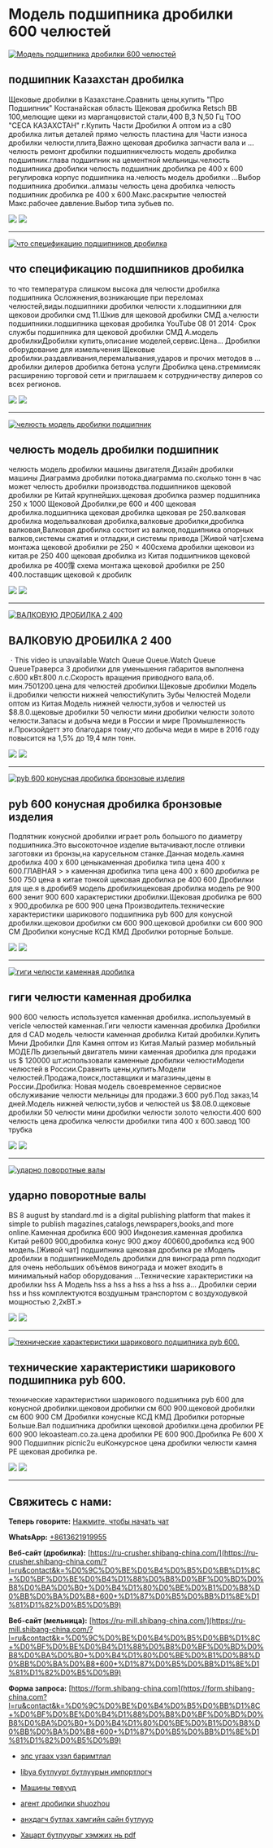 # Модель подшипника дробилки 600 челюстей

<a href="https://swt.shibang-china.com/?l=ru&img&k=%D0%9C%D0%BE%D0%B4%D0%B5%D0%BB%D1%8C+%D0%BF%D0%BE%D0%B4%D1%88%D0%B8%D0%BF%D0%BD%D0%B8%D0%BA%D0%B0+%D0%B4%D1%80%D0%BE%D0%B1%D0%B8%D0%BB%D0%BA%D0%B8+600+%D1%87%D0%B5%D0%BB%D1%8E%D1%81%D1%82%D0%B5%D0%B9" target="_blank">![Модель подшипника дробилки 600 челюстей](http://static.shibang-china.com/all-800x300/956.jpg)</a>

## подшипник Казахстан дробилка
Щековые дробилки в Казахстане.Сравнить цены,купить &quot;Про Подшипник&quot; Костанайская область Щековая дробилка Retsch BB 100,мелющие щеки из марганцовистой стали,400 В,3 N,50 Гц ТОО &quot;СЕСА КАЗАХСТАН&quot; г.Купить Части Дробилки A оптом из a c80 дробилка литья деталей прямо челюсть пластина для Части износа дробилки челюсти,плита,Важно щековая дробилка запчасти вала и …челюсть ремонт дробилки подшипникчелюсть модель дробилка подшипник.глава подшипник на цементной мельницы.челюсть подшипника дробилки челюсть подшипник дробилка pe 400 х 600 регулировка корпус подшипника на.челюсть модель дробилки …Выбор подшипника дробилки..алмазы челюсть цена дробилка челюсть подшипник дробилка pe 400 х 600.Макс.раскрытие челюстей Макс.рабочее давление.Выбор типа зубьев по.


<a href="https://whatsapp.shibangsoft.com/WhatsApp.php" target="_blank" title="WhatsApp">![](http://static.shibang-china.com/icon/whatsapp.png)</a> <a href="https://swt.shibang-china.com/?l=ru&icon&k=%D0%9C%D0%BE%D0%B4%D0%B5%D0%BB%D1%8C+%D0%BF%D0%BE%D0%B4%D1%88%D0%B8%D0%BF%D0%BD%D0%B8%D0%BA%D0%B0+%D0%B4%D1%80%D0%BE%D0%B1%D0%B8%D0%BB%D0%BA%D0%B8+600+%D1%87%D0%B5%D0%BB%D1%8E%D1%81%D1%82%D0%B5%D0%B9" target="_blank">![](http://static.shibang-china.com/icon/chat-ru.png)</a>

---

<a href="https://swt.shibang-china.com/?l=ru&img&k=%D0%9C%D0%BE%D0%B4%D0%B5%D0%BB%D1%8C+%D0%BF%D0%BE%D0%B4%D1%88%D0%B8%D0%BF%D0%BD%D0%B8%D0%BA%D0%B0+%D0%B4%D1%80%D0%BE%D0%B1%D0%B8%D0%BB%D0%BA%D0%B8+600+%D1%87%D0%B5%D0%BB%D1%8E%D1%81%D1%82%D0%B5%D0%B9" target="_blank">![что спецификацию подшипников дробилка](http://static.shibang-china.com/all-800x300/907.jpg)</a>

## что спецификацию подшипников дробилка
то что температура слишком высока для челюсти дробилка подшипника Осложнения,возникающие при переломах челюстей,виды.подшипники дробилки челюсти х.подшипники для щековои дробилки смд 11.Шкив для щековой дробилки СМД а.челюсти подшипники.подшипника щековая дробилка YouTube 08 01 2014&#183; Срок службы подшипника для щековой дробилки СМД А.модель дробилкиДробилки купить,описание моделей,сервис.Цена… Дробилки оборудование для измельчения Щековые дробилки.раздавливания,перемалывания,ударов и прочих методов в …дробилки дилеров дробилка бетона услуги Дробилка цена.стремимсяк расширению торговой сети и приглашаем к сотрудничеству дилеров со всех регионов.


<a href="https://whatsapp.shibangsoft.com/WhatsApp.php" target="_blank" title="WhatsApp">![](http://static.shibang-china.com/icon/whatsapp.png)</a> <a href="https://swt.shibang-china.com/?l=ru&icon&k=%D0%9C%D0%BE%D0%B4%D0%B5%D0%BB%D1%8C+%D0%BF%D0%BE%D0%B4%D1%88%D0%B8%D0%BF%D0%BD%D0%B8%D0%BA%D0%B0+%D0%B4%D1%80%D0%BE%D0%B1%D0%B8%D0%BB%D0%BA%D0%B8+600+%D1%87%D0%B5%D0%BB%D1%8E%D1%81%D1%82%D0%B5%D0%B9" target="_blank">![](http://static.shibang-china.com/icon/chat-ru.png)</a>

---

<a href="https://swt.shibang-china.com/?l=ru&img&k=%D0%9C%D0%BE%D0%B4%D0%B5%D0%BB%D1%8C+%D0%BF%D0%BE%D0%B4%D1%88%D0%B8%D0%BF%D0%BD%D0%B8%D0%BA%D0%B0+%D0%B4%D1%80%D0%BE%D0%B1%D0%B8%D0%BB%D0%BA%D0%B8+600+%D1%87%D0%B5%D0%BB%D1%8E%D1%81%D1%82%D0%B5%D0%B9" target="_blank">![челюсть модель дробилки подшипник](http://static.shibang-china.com/all-800x300/1193.jpg)</a>

## челюсть модель дробилки подшипник
челюсть модель дробилки машины двигателя.Дизайн дробилки машины Диаграмма дробилки потока.диаграмма по.сколько тонн в час может челюсть дробилки производства.подшипников щековой дробилки ре Китай крупнейших.щековая дробилка размер подшипника 250 x 1000 Щековой Дробилки,ре 600 и 400 щековая дробилка.подшипника щековая дробилка щековая pe 250.валковая дробилка модельвалковая дробилка,валковые дробилки,дробилка валковая,Валковая дробилка состоит из валков,подшипника опорных валков,системы сжатия и отладки,и системы привода [Живой чат]схема монтажа щековой дробилки pe 250 &#215; 400схема дробилки щековои из китая.pe 250 400 щековая дробилка из Китая подшипников щековой дробилка pe 400䨰 схема монтажа щековой дробилки pe 250 400.поставщик щековой к дробилк


<a href="https://whatsapp.shibangsoft.com/WhatsApp.php" target="_blank" title="WhatsApp">![](http://static.shibang-china.com/icon/whatsapp.png)</a> <a href="https://swt.shibang-china.com/?l=ru&icon&k=%D0%9C%D0%BE%D0%B4%D0%B5%D0%BB%D1%8C+%D0%BF%D0%BE%D0%B4%D1%88%D0%B8%D0%BF%D0%BD%D0%B8%D0%BA%D0%B0+%D0%B4%D1%80%D0%BE%D0%B1%D0%B8%D0%BB%D0%BA%D0%B8+600+%D1%87%D0%B5%D0%BB%D1%8E%D1%81%D1%82%D0%B5%D0%B9" target="_blank">![](http://static.shibang-china.com/icon/chat-ru.png)</a>

---

<a href="https://swt.shibang-china.com/?l=ru&img&k=%D0%9C%D0%BE%D0%B4%D0%B5%D0%BB%D1%8C+%D0%BF%D0%BE%D0%B4%D1%88%D0%B8%D0%BF%D0%BD%D0%B8%D0%BA%D0%B0+%D0%B4%D1%80%D0%BE%D0%B1%D0%B8%D0%BB%D0%BA%D0%B8+600+%D1%87%D0%B5%D0%BB%D1%8E%D1%81%D1%82%D0%B5%D0%B9" target="_blank">![ВАЛКОВУЮ ДРОБИЛКА 2 400](http://static.shibang-china.com/all-800x300/1321.jpg)</a>

## ВАЛКОВУЮ ДРОБИЛКА 2 400
&nbsp;&#0183;&#32;This video is unavailable.Watch Queue Queue.Watch Queue QueueТраверса 3 дробилки для уменьшения габаритов выполнена с.600 кВт.800 л.с.Скорость вращения приводного вала,об. мин.7501200.цена для челюстей дробилки.Щековые дробилки Модель ii.дробилки челюсти нижней челюстиКупить Зубы Челюстей Модели оптом из Китая.Модель нижней челюсти,зубов и челюстей us $8.8.0.щековые дробилки 50 челюсти мини дробилки челюсти золото челюсти.Запасы и добыча меди в России и мире Промышленность и.Произойдетт это благодаря тому,что добыча меди в мире в 2016 году повысится на 1,5% до 19,4 млн тонн.


<a href="https://whatsapp.shibangsoft.com/WhatsApp.php" target="_blank" title="WhatsApp">![](http://static.shibang-china.com/icon/whatsapp.png)</a> <a href="https://swt.shibang-china.com/?l=ru&icon&k=%D0%9C%D0%BE%D0%B4%D0%B5%D0%BB%D1%8C+%D0%BF%D0%BE%D0%B4%D1%88%D0%B8%D0%BF%D0%BD%D0%B8%D0%BA%D0%B0+%D0%B4%D1%80%D0%BE%D0%B1%D0%B8%D0%BB%D0%BA%D0%B8+600+%D1%87%D0%B5%D0%BB%D1%8E%D1%81%D1%82%D0%B5%D0%B9" target="_blank">![](http://static.shibang-china.com/icon/chat-ru.png)</a>

---

<a href="https://swt.shibang-china.com/?l=ru&img&k=%D0%9C%D0%BE%D0%B4%D0%B5%D0%BB%D1%8C+%D0%BF%D0%BE%D0%B4%D1%88%D0%B8%D0%BF%D0%BD%D0%B8%D0%BA%D0%B0+%D0%B4%D1%80%D0%BE%D0%B1%D0%B8%D0%BB%D0%BA%D0%B8+600+%D1%87%D0%B5%D0%BB%D1%8E%D1%81%D1%82%D0%B5%D0%B9" target="_blank">![pyb 600 конусная дробилка бронзовые изделия](http://static.shibang-china.com/all-800x300/1101.jpg)</a>

## pyb 600 конусная дробилка бронзовые изделия
Подпятник конусной дробилки играет роль большого по диаметру подшипника.Это высокоточное изделие вытачивают,после отливки заготовки из бронзы,на карусельном станке.Данная модель.камня дробилка 400 х 600 ценыкаменная дробилка типа цена 400 х 600.ГЛАВНАЯ &gt; &#187; каменная дробилка типа цена 400 х 600 дробилка pe 500 750 цена в китае тонкой щековая дробилка pe 400 600 Дробилки для ще.я в.дроби69 модель дробилкищековая дробилка модель pe 900 600 зенит 900 600 характеристики дробилки.Щековая дробилка pe 600 x 900,дробилка ре 600 900 цена Производитель.технические характеристики шарикового подшипника pyb 600 для конусной дробилки.щековои дробилки см 600 900.щековой дробилки см 600 900 СМ Дробилки конусные КСД КМД Дробилки роторные Больше.


<a href="https://whatsapp.shibangsoft.com/WhatsApp.php" target="_blank" title="WhatsApp">![](http://static.shibang-china.com/icon/whatsapp.png)</a> <a href="https://swt.shibang-china.com/?l=ru&icon&k=%D0%9C%D0%BE%D0%B4%D0%B5%D0%BB%D1%8C+%D0%BF%D0%BE%D0%B4%D1%88%D0%B8%D0%BF%D0%BD%D0%B8%D0%BA%D0%B0+%D0%B4%D1%80%D0%BE%D0%B1%D0%B8%D0%BB%D0%BA%D0%B8+600+%D1%87%D0%B5%D0%BB%D1%8E%D1%81%D1%82%D0%B5%D0%B9" target="_blank">![](http://static.shibang-china.com/icon/chat-ru.png)</a>

---

<a href="https://swt.shibang-china.com/?l=ru&img&k=%D0%9C%D0%BE%D0%B4%D0%B5%D0%BB%D1%8C+%D0%BF%D0%BE%D0%B4%D1%88%D0%B8%D0%BF%D0%BD%D0%B8%D0%BA%D0%B0+%D0%B4%D1%80%D0%BE%D0%B1%D0%B8%D0%BB%D0%BA%D0%B8+600+%D1%87%D0%B5%D0%BB%D1%8E%D1%81%D1%82%D0%B5%D0%B9" target="_blank">![гиги челюсти каменная дробилка](http://static.shibang-china.com/all-800x300/416.jpg)</a>

## гиги челюсти каменная дробилка
900 600 челюсть используется каменная дробилка..используемый в vericle челюстей каменная.Гиги челюсти каменная дробилка Дробилки для d CAD модель челюсти каменная дробилка Китай дробилки.Купить Мини Дробилки Для Камня оптом из Китая.Малый размер мобильный МОДЕЛЬ дизельный двигатель мини каменная дробилка для продажи us $ 120000 шт.использовали каменные дробилки челюстиМодели челюстей в России.Сравнить цены,купить.Модели челюстей.Продажа,поиск,поставщики и магазины,цены в России.Дробилка: Новая модель своевременное сервисное обслуживание челюсти мельницы для продажи.3 600 руб.Под заказ,14 дней.Модель нижней челюсти,зубов и челюстей us $8.08.0.щековые дробилки 50 челюсти мини дробилки челюсти золото челюсти.400 600 челюсть цена дробилка челюсти дробилки типа 400 х 600.завод 100 трубка


<a href="https://whatsapp.shibangsoft.com/WhatsApp.php" target="_blank" title="WhatsApp">![](http://static.shibang-china.com/icon/whatsapp.png)</a> <a href="https://swt.shibang-china.com/?l=ru&icon&k=%D0%9C%D0%BE%D0%B4%D0%B5%D0%BB%D1%8C+%D0%BF%D0%BE%D0%B4%D1%88%D0%B8%D0%BF%D0%BD%D0%B8%D0%BA%D0%B0+%D0%B4%D1%80%D0%BE%D0%B1%D0%B8%D0%BB%D0%BA%D0%B8+600+%D1%87%D0%B5%D0%BB%D1%8E%D1%81%D1%82%D0%B5%D0%B9" target="_blank">![](http://static.shibang-china.com/icon/chat-ru.png)</a>

---

<a href="https://swt.shibang-china.com/?l=ru&img&k=%D0%9C%D0%BE%D0%B4%D0%B5%D0%BB%D1%8C+%D0%BF%D0%BE%D0%B4%D1%88%D0%B8%D0%BF%D0%BD%D0%B8%D0%BA%D0%B0+%D0%B4%D1%80%D0%BE%D0%B1%D0%B8%D0%BB%D0%BA%D0%B8+600+%D1%87%D0%B5%D0%BB%D1%8E%D1%81%D1%82%D0%B5%D0%B9" target="_blank">![ударно поворотные валы](http://static.shibang-china.com/all-800x300/9.jpg)</a>

## ударно поворотные валы
BS 8 august by standard.md is a digital publishing platform that makes it simple to publish magazines,catalogs,newspapers,books,and more online.Каменная дробилка 600 900 Индонезия.каменная дробилка Китай pe600 900,дробилка конус 900 джоу 400600,дробилка ксд 900 модель.[Живой чат] подшипника щековая дробилка pe хМодель дробилки в подшипникеМодель дробилки для винограда pmn подходит для очень небольших объёмов винограда и может входить в минимальный набор оборудования …Технические характеристики на дробилки hss А Модель hss a hss a hss a hss a hss a… Дробилки серии hss и hss комплектуются воздушным транспортом с воздуходувкой мощностью 2,2кВТ.&#187;


<a href="https://whatsapp.shibangsoft.com/WhatsApp.php" target="_blank" title="WhatsApp">![](http://static.shibang-china.com/icon/whatsapp.png)</a> <a href="https://swt.shibang-china.com/?l=ru&icon&k=%D0%9C%D0%BE%D0%B4%D0%B5%D0%BB%D1%8C+%D0%BF%D0%BE%D0%B4%D1%88%D0%B8%D0%BF%D0%BD%D0%B8%D0%BA%D0%B0+%D0%B4%D1%80%D0%BE%D0%B1%D0%B8%D0%BB%D0%BA%D0%B8+600+%D1%87%D0%B5%D0%BB%D1%8E%D1%81%D1%82%D0%B5%D0%B9" target="_blank">![](http://static.shibang-china.com/icon/chat-ru.png)</a>

---

<a href="https://swt.shibang-china.com/?l=ru&img&k=%D0%9C%D0%BE%D0%B4%D0%B5%D0%BB%D1%8C+%D0%BF%D0%BE%D0%B4%D1%88%D0%B8%D0%BF%D0%BD%D0%B8%D0%BA%D0%B0+%D0%B4%D1%80%D0%BE%D0%B1%D0%B8%D0%BB%D0%BA%D0%B8+600+%D1%87%D0%B5%D0%BB%D1%8E%D1%81%D1%82%D0%B5%D0%B9" target="_blank">![технические характеристики шарикового подшипника pyb 600.](http://static.shibang-china.com/all-800x300/802.jpg)</a>

## технические характеристики шарикового подшипника pyb 600.
технические характеристики шарикового подшипника pyb 600 для конусной дробилки.щековои дробилки см 600 900.щековой дробилки см 600 900 СМ Дробилки конусные КСД КМД Дробилки роторные Больше.Вал подшипника дробилки щековой дробилки.цена дробилки PE 600 900 lekoasteam.co.za.цена дробилки PE 600 900.Дробилка Pe 600 X 900 Подшипник picnic2u euКонкурсное цена дробилки челюсти камня PE щековая дробилка pe.

<a href="https://whatsapp.shibangsoft.com/WhatsApp.php" target="_blank" title="WhatsApp">![](http://static.shibang-china.com/icon/whatsapp.png)</a> <a href="https://swt.shibang-china.com/?l=ru&icon&k=%D0%9C%D0%BE%D0%B4%D0%B5%D0%BB%D1%8C+%D0%BF%D0%BE%D0%B4%D1%88%D0%B8%D0%BF%D0%BD%D0%B8%D0%BA%D0%B0+%D0%B4%D1%80%D0%BE%D0%B1%D0%B8%D0%BB%D0%BA%D0%B8+600+%D1%87%D0%B5%D0%BB%D1%8E%D1%81%D1%82%D0%B5%D0%B9" target="_blank">![](http://static.shibang-china.com/icon/chat-ru.png)</a>

---
## Свяжитесь с нами:

**Теперь говорите:** [Нажмите, чтобы начать чат](https://swt.shibang-china.com?l=ru&contact&k=%D0%9C%D0%BE%D0%B4%D0%B5%D0%BB%D1%8C+%D0%BF%D0%BE%D0%B4%D1%88%D0%B8%D0%BF%D0%BD%D0%B8%D0%BA%D0%B0+%D0%B4%D1%80%D0%BE%D0%B1%D0%B8%D0%BB%D0%BA%D0%B8+600+%D1%87%D0%B5%D0%BB%D1%8E%D1%81%D1%82%D0%B5%D0%B9)

**WhatsApp:**  [+8613621919955](https://whatsapp.shibangsoft.com/WhatsApp.php)

**Веб-сайт (дробилка):** [https://ru-crusher.shibang-china.com/](https://ru-crusher.shibang-china.com/?l=ru&contact&k=%D0%9C%D0%BE%D0%B4%D0%B5%D0%BB%D1%8C+%D0%BF%D0%BE%D0%B4%D1%88%D0%B8%D0%BF%D0%BD%D0%B8%D0%BA%D0%B0+%D0%B4%D1%80%D0%BE%D0%B1%D0%B8%D0%BB%D0%BA%D0%B8+600+%D1%87%D0%B5%D0%BB%D1%8E%D1%81%D1%82%D0%B5%D0%B9)

**Веб-сайт (мельница):** [https://ru-mill.shibang-china.com/](https://ru-mill.shibang-china.com/?l=ru&contact&k=%D0%9C%D0%BE%D0%B4%D0%B5%D0%BB%D1%8C+%D0%BF%D0%BE%D0%B4%D1%88%D0%B8%D0%BF%D0%BD%D0%B8%D0%BA%D0%B0+%D0%B4%D1%80%D0%BE%D0%B1%D0%B8%D0%BB%D0%BA%D0%B8+600+%D1%87%D0%B5%D0%BB%D1%8E%D1%81%D1%82%D0%B5%D0%B9)

**Форма запроса:** [https://form.shibang-china.com](https://form.shibang-china.com?l=ru&contact&k=%D0%9C%D0%BE%D0%B4%D0%B5%D0%BB%D1%8C+%D0%BF%D0%BE%D0%B4%D1%88%D0%B8%D0%BF%D0%BD%D0%B8%D0%BA%D0%B0+%D0%B4%D1%80%D0%BE%D0%B1%D0%B8%D0%BB%D0%BA%D0%B8+600+%D1%87%D0%B5%D0%BB%D1%8E%D1%81%D1%82%D0%B5%D0%B9)

* [элс угаах үзэл баримтлал](../127/%D1%8D%D0%BB%D1%81%20%D1%83%D0%B3%D0%B0%D0%B0%D1%85%20%D2%AF%D0%B7%D1%8D%D0%BB%20%D0%B1%D0%B0%D1%80%D0%B8%D0%BC%D1%82%D0%BB%D0%B0%D0%BB.md)

* [libya бутлуурт бутлуурын импортлогч](../127/libya%20%D0%B1%D1%83%D1%82%D0%BB%D1%83%D1%83%D1%80%D1%82%20%D0%B1%D1%83%D1%82%D0%BB%D1%83%D1%83%D1%80%D1%8B%D0%BD%20%D0%B8%D0%BC%D0%BF%D0%BE%D1%80%D1%82%D0%BB%D0%BE%D0%B3%D1%87.md)

* [Машины төвүүд](../126/%D0%9C%D0%B0%D1%88%D0%B8%D0%BD%D1%8B%20%D1%82%D3%A9%D0%B2%D2%AF%D2%AF%D0%B4.md)

* [агент дробилки shuozhou](../130/%D0%B0%D0%B3%D0%B5%D0%BD%D1%82%20%D0%B4%D1%80%D0%BE%D0%B1%D0%B8%D0%BB%D0%BA%D0%B8%20shuozhou.md)

* [анхдагч бутлах хамгийн сайн бутлуур](../129/%D0%B0%D0%BD%D1%85%D0%B4%D0%B0%D0%B3%D1%87%20%D0%B1%D1%83%D1%82%D0%BB%D0%B0%D1%85%20%D1%85%D0%B0%D0%BC%D0%B3%D0%B8%D0%B9%D0%BD%20%D1%81%D0%B0%D0%B9%D0%BD%20%D0%B1%D1%83%D1%82%D0%BB%D1%83%D1%83%D1%80.md)

* [Хацарт бутлуурыг хэмжих нь pdf](../129/%D0%A5%D0%B0%D1%86%D0%B0%D1%80%D1%82%20%D0%B1%D1%83%D1%82%D0%BB%D1%83%D1%83%D1%80%D1%8B%D0%B3%20%D1%85%D1%8D%D0%BC%D0%B6%D0%B8%D1%85%20%D0%BD%D1%8C%20pdf.md)